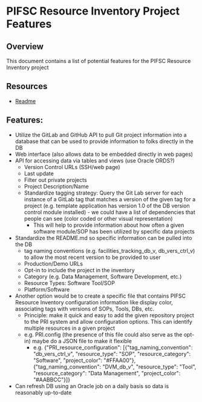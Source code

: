 # PIFSC Resource Inventory Project Features

## Overview
This document contains a list of potential features for the PIFSC Resource Inventory project

## Resources
-   [Readme](../README.md)

## Features:
-   Utilize the GitLab and GitHub API to pull Git project information into a database that can be used to provide information to folks directly in the DB
-   Web interface (also allows data to be embedded directly in web pages)
-   API for accessing data via tables and views (use Oracle ORDS?)
    -   Version Control URLs (SSH/web page)
    -   Last update
    -   Filter out private projects
    -   Project Description/Name
    -   Standardize tagging strategy: Query the Git Lab server for each instance of a GitLab tag that matches a version of the given tag for a project (e.g. template application has version 1.0 of the DB version control module installed) - we could have a list of dependencies that people can see (color coded or other visual representation)
        -   This will help to provide information about how often a given software module/SOP has been utilized by specific data projects
-   Standardize the README.md so specific information can be pulled into the DB
    -   tag naming conventions (e.g. facilities_tracking_db_v, db_vers_ctrl_v) to allow the most recent version to be provided to user
    -   Production/Demo URLs
    -   Opt-in to include the project in the inventory
    -   Category (e.g. Data Management, Software Development, etc.)
    -   Resource Types: Software Tool/SOP
    -   Platform/Software
-   Another option would be to create a specific file that contains PIFSC Resource Inventory configuration information like display color, associating tags with versions of SOPs, Tools, DBs, etc.
    -   Principle: make it quick and easy to add the given repository project to the PRI system and allow configuration options.  This can identify multiple resources in a given project
    -   e.g. PRI.config (the presence of this file could also serve as the opt-in) maybe do a JSON file to make it flexible
        -   e.g. {"PRI_resource_configuration": [{"tag_naming_convention": "db_vers_ctrl_v", "resource_type": "SOP", "resource_category": "Software", "project_color": "#FFAA00"}, {"tag_naming_convention": "DVM_db_v", "resource_type": "Tool", "resource_category": "Data Management", "project_color": "#AABBCC"}]}
-   Can refresh DB using an Oracle job on a daily basis so data is reasonably up-to-date
